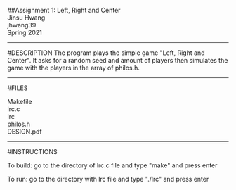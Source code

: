##Assignment 1: Left, Right and Center  
Jinsu Hwang  
jhwang39  
Spring 2021  

-----------
#DESCRIPTION
The program plays the simple game "Left, Right and Center". It asks for a random seed and amount of players then simulates the game with the players in the array of philos.h.

-----------
#FILES

Makefile  
lrc.c  
lrc  
philos.h  
DESIGN.pdf  

-----------
#INSTRUCTIONS

To build: go to the directory of lrc.c file and type "make" and press enter

To run: go to the directory with lrc file and type "./lrc" and press enter
